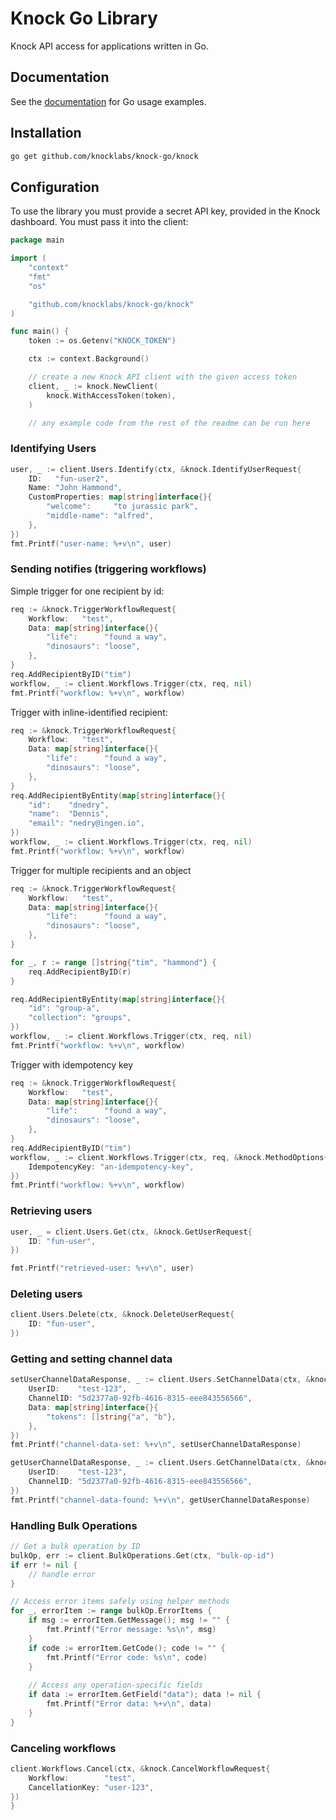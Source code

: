 # Knock Go Library

Knock API access for applications written in Go.

## Documentation

See the [documentation](https://docs.knock.app/) for Go usage examples.

## Installation

```sh
go get github.com/knocklabs/knock-go/knock
```

## Configuration

To use the library you must provide a secret API key, provided in the Knock dashboard. You must pass it into the client:

```go
package main

import (
    "context"
    "fmt"
    "os"

    "github.com/knocklabs/knock-go/knock"
)

func main() {
    token := os.Getenv("KNOCK_TOKEN")

    ctx := context.Background()

    // create a new Knock API client with the given access token
    client, _ := knock.NewClient(
        knock.WithAccessToken(token),
    )

    // any example code from the rest of the readme can be run here

```

### Identifying Users

```go
user, _ := client.Users.Identify(ctx, &knock.IdentifyUserRequest{
    ID:   "fun-user2",
    Name: "John Hammond",
    CustomProperties: map[string]interface{}{
        "welcome":     "to jurassic park",
        "middle-name": "alfred",
    },
})
fmt.Printf("user-name: %+v\n", user)
```

### Sending notifies (triggering workflows)

Simple trigger for one recipient by id:

```go
req := &knock.TriggerWorkflowRequest{
    Workflow:   "test",
    Data: map[string]interface{}{
        "life":      "found a way",
        "dinosaurs": "loose",
    },
}
req.AddRecipientByID("tim")
workflow, _ := client.Workflows.Trigger(ctx, req, nil)
fmt.Printf("workflow: %+v\n", workflow)
```

Trigger with inline-identified recipient:

```go
req := &knock.TriggerWorkflowRequest{
    Workflow:   "test",
    Data: map[string]interface{}{
        "life":      "found a way",
        "dinosaurs": "loose",
    },
}
req.AddRecipientByEntity(map[string]interface{}{
    "id":    "dnedry",
    "name":  "Dennis",
    "email": "nedry@ingen.io",
})
workflow, _ := client.Workflows.Trigger(ctx, req, nil)
fmt.Printf("workflow: %+v\n", workflow)
```

Trigger for multiple recipients and an object

```go
req := &knock.TriggerWorkflowRequest{
    Workflow:   "test",
    Data: map[string]interface{}{
        "life":      "found a way",
        "dinosaurs": "loose",
    },
}

for _, r := range []string{"tim", "hammond"} {
    req.AddRecipientByID(r)
}

req.AddRecipientByEntity(map[string]interface{}{
    "id": "group-a",
    "collection": "groups",
})
workflow, _ := client.Workflows.Trigger(ctx, req, nil)
fmt.Printf("workflow: %+v\n", workflow)
```

Trigger with idempotency key
```go
req := &knock.TriggerWorkflowRequest{
    Workflow:   "test",
    Data: map[string]interface{}{
        "life":      "found a way",
        "dinosaurs": "loose",
    },
}
req.AddRecipientByID("tim")
workflow, _ := client.Workflows.Trigger(ctx, req, &knock.MethodOptions{
    IdempotencyKey: "an-idempotency-key",
})
fmt.Printf("workflow: %+v\n", workflow)
```

### Retrieving users

```go
user, _ = client.Users.Get(ctx, &knock.GetUserRequest{
    ID: "fun-user",
})

fmt.Printf("retrieved-user: %+v\n", user)
```

### Deleting users

```go
client.Users.Delete(ctx, &knock.DeleteUserRequest{
    ID: "fun-user",
})
```

### Getting and setting channel data

```go
setUserChannelDataResponse, _ := client.Users.SetChannelData(ctx, &knock.SetUserChannelDataRequest{
    UserID:    "test-123",
    ChannelID: "5d2377a0-92fb-4616-8315-eee843556566",
    Data: map[string]interface{}{
        "tokens": []string{"a", "b"},
    },
})
fmt.Printf("channel-data-set: %+v\n", setUserChannelDataResponse)

getUserChannelDataResponse, _ := client.Users.GetChannelData(ctx, &knock.GetUserChannelDataRequest{
    UserID:    "test-123",
    ChannelID: "5d2377a0-92fb-4616-8315-eee843556566",
})
fmt.Printf("channel-data-found: %+v\n", getUserChannelDataResponse)
```

### Handling Bulk Operations

```go
// Get a bulk operation by ID
bulkOp, err := client.BulkOperations.Get(ctx, "bulk-op-id")
if err != nil {
    // handle error
}

// Access error items safely using helper methods
for _, errorItem := range bulkOp.ErrorItems {
    if msg := errorItem.GetMessage(); msg != "" {
        fmt.Printf("Error message: %s\n", msg)
    }
    if code := errorItem.GetCode(); code != "" {
        fmt.Printf("Error code: %s\n", code)
    }
    
    // Access any operation-specific fields
    if data := errorItem.GetField("data"); data != nil {
        fmt.Printf("Error data: %+v\n", data)
    }
}
```

### Canceling workflows

```go
client.Workflows.Cancel(ctx, &knock.CancelWorkflowRequest{
    Workflow:        "test",
    CancellationKey: "user-123",
})
}
```
